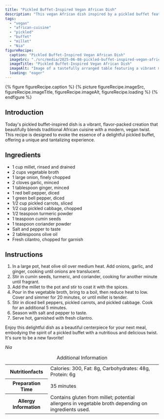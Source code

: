 ```yaml
---
title: "Pickled Buffet-Inspired Vegan African Dish"
description: "This vegan African dish inspired by a pickled buffet features millet, pickled vegetables, and aromatic spices, perfect for a unique meal."
tags:
  - "vegan"
  - "african-cuisine"
  - "pickled"
  - "buffet"
  - "millet"
  - "Nia"
figureRecipe: 
  caption: "Pickled Buffet-Inspired Vegan African Dish"
  imageSrc: "./src/media/2025-06-08-pickled-buffet-inspired-vegan-african-dish-5455.png"
  imageTitle: "Pickled Buffet-Inspired Vegan African Dish"
  imageAlt: "Image of a tastefully arranged table featuring a vibrant millet dish with pickled carrots, cabbage, and bell peppers, garnished with cilantro, alongside pickled veggies and a drink, under natural light."
  loading: "eager"
---
```


{% figure figureRecipe.caption %}
{% picture figureRecipe.imageSrc, figureRecipe.imageTitle, figureRecipe.imageAlt, figureRecipe.loading %}
{% endfigure %}

## Introduction

Today's pickled buffet-inspired dish is a vibrant, flavor-packed creation that beautifully blends traditional African cuisine with a modern, vegan twist. This recipe is designed to evoke the essence of a delightful pickled buffet, offering a unique and tantalizing experience.

## Ingredients

- 1 cup millet, rinsed and drained
- 2 cups vegetable broth
- 1 large onion, finely chopped
- 2 cloves garlic, minced
- 1 tablespoon ginger, minced
- 1 red bell pepper, diced
- 1 green bell pepper, diced
- 1/2 cup pickled carrots, sliced
- 1/2 cup pickled cabbage, chopped
- 1/2 teaspoon turmeric powder
- 1 teaspoon cumin seeds
- 1 teaspoon coriander powder
- Salt and pepper to taste
- 2 tablespoons olive oil
- Fresh cilantro, chopped for garnish

## Instructions

1. In a large pot, heat olive oil over medium heat. Add onions, garlic, and ginger, cooking until onions are translucent.
2. Stir in cumin seeds, turmeric, and coriander, cooking for another minute until fragrant.
3. Add the millet to the pot and stir to coat it with the spices.
4. Pour in the vegetable broth, bring to a boil, then reduce heat to low. Cover and simmer for 20 minutes, or until millet is tender.
5. Stir in diced bell peppers, pickled carrots, and pickled cabbage. Cook for an additional 5 minutes.
6. Season with salt and pepper to taste.
7. Serve hot, garnished with fresh cilantro.

Enjoy this delightful dish as a beautiful centerpiece for your next meal, embodying the spirit of a pickled buffet with a nutritious and delicious twist. It's sure to be a new favorite!

*Nia*

<table><caption class='sr-only'>Additional Information</caption><tr><th>Nutritionfacts</th><td>Calories: 300, Fat: 8g, Carbohydrates: 48g, Protein: 6g&nbsp;</td></tr><tr><th>Preparation Time</th><td>35 minutes&nbsp;</td></tr><tr><th>Allergy Information</th><td>Contains gluten from millet; potential allergens in vegetable broth depending on ingredients used.&nbsp;</td></tr></table>

